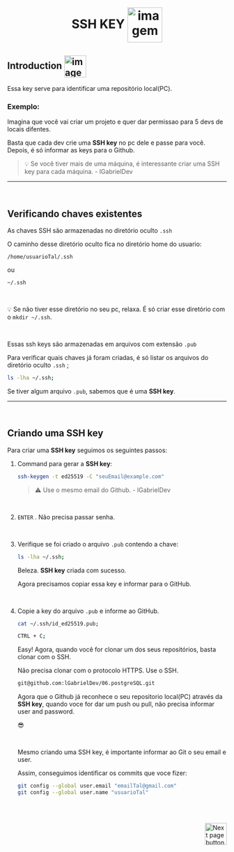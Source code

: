 <h1 align="center">
    SSH KEY
    <img src="https://cdn-icons-png.flaticon.com/512/1747/1747303.png" alt="imagem com dois arquivos representando uma cópia de arquivos" width="80px" align="center">
</h1>

## Introduction <img src="https://cdn-icons-png.flaticon.com/512/1436/1436664.png" alt="imagem" width="50px" align="center">

Essa key serve para identificar uma repositório local(PC).

### Exemplo:
Imagina que você vai criar um projeto e quer dar permissao para 5 devs de locais difentes.

Basta que cada dev crie uma **SSH key** no pc dele e passe para você.
Depois, é só informar as keys para o Github.

>:bulb: Se você tiver mais de uma máquina, é interessante criar uma SSH key para cada máquina. - lGabrielDev

<hr>
<br>


## Verificando chaves existentes

As chaves SSH são armazenadas no diretório oculto `.ssh`

O caminho desse diretório oculto fica no diretório home do usuario:

`/home/usuarioTal/.ssh` 

ou

`~/.ssh`

<br>

:bulb: Se não tiver esse diretório no seu pc, relaxa. É só criar esse diretório com o `mkdir ~/.ssh`.

<br>

Essas ssh keys são armazenadas em arquivos com extensão `.pub`

Para verificar quais chaves já foram criadas, é só listar os arquivos do diretório oculto `.ssh` ;


```bash
ls -lha ~/.ssh;
```


Se tiver algum arquivo `.pub`, sabemos que é uma **SSH key**.

<hr>
<br>

## Criando uma SSH key

Para criar uma **SSH key** seguimos os seguintes passos:

1. Command para gerar a **SSH key**:

    ```bash
    ssh-keygen -t ed25519 -C "seuEmail@example.com"
    ```

    >:warning: Use o mesmo email do Github. - lGabrielDev

<br>

2. `ENTER` . Não precisa passar senha.

<br> 

3. Verifique se foi criado o arquivo `.pub` contendo a chave:

    ```bash
    ls -lha ~/.ssh;
    ```

    Beleza. **SSH key** criada com sucesso.

    Agora precisamos copiar essa key e informar para o GitHub.

<br>


4. Copie a key do arquivo `.pub` e informe ao GitHub.

    ```bash
    cat ~/.ssh/id_ed25519.pub;

    CTRL + C;
    ```


    Easy! Agora, quando  você for clonar um dos seus repositórios, basta clonar com o SSH.

    Não precisa clonar com o protocolo HTTPS. Use o SSH. 

    ```bash
    git@github.com:lGabrielDev/06.postgreSQL.git
    ```


    Agora que o Github já reconhece o seu repositorio local(PC) através da **SSH key**, quando voce for dar um push ou pull, não precisa informar user and password.

    :sunglasses:


    <br>

    Mesmo criando uma SSH key, é importante informar ao Git o seu email e user.

    Assim, conseguimos identificar os commits que voce fizer:

    ```bash
    git config --global user.email "emailTal@gmail.com"
    git config --global user.name "usuarioTal"
    ```


<br>
<br>

<!-- Botão para próxima página -->
<a href="https://github.com/lGabrielDev/05.git_gitHub/blob/master/2.commands/1.git_init.md"><img src="https://cdn-icons-png.flaticon.com/512/8175/8175884.png" alt="Next page button" width="50px" align="right"></a>
